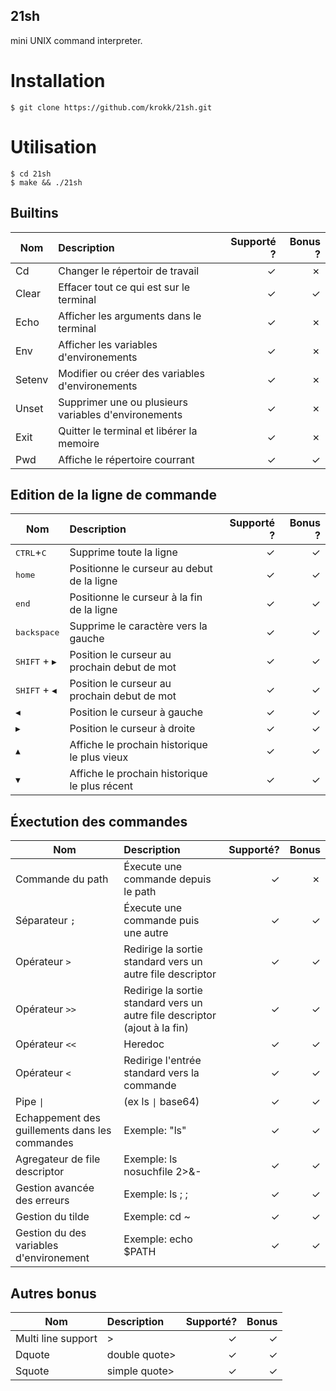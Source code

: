 ## 21sh
mini UNIX command interpreter.

# Installation
```
$ git clone https://github.com/krokk/21sh.git
```

# Utilisation
```
$ cd 21sh
$ make && ./21sh

```

## Builtins

| Nom           | Description            | Supporté ?  | Bonus ?  |
| ------------- |:----------------      | -----:| -----:|
|Cd       | Changer le répertoir de travail | ✓ | ✗ |
|Clear    | Effacer tout ce qui est sur le terminal          |   ✓ | ✓ |
|Echo     | Afficher les arguments dans le terminal  | ✓ | ✗ |
|Env      | Afficher les variables d'environements  | ✓ | ✗ |
|Setenv   | Modifier ou créer des variables d'environements  | ✓ | ✗ |
|Unset    | Supprimer une ou plusieurs variables d'environements  | ✓ | ✗ |
|Exit     | Quitter le terminal et libérer la memoire | ✓ | ✗ |
|Pwd      | Affiche le répertoire courrant | ✓ | ✓ |

## Edition de la ligne de commande

| Nom           | Description            | Supporté ?  | Bonus ?  |
| ------------- |:----------------      | -----:| -----:|
| <kbd>CTRL</kbd>+<kbd>C</kbd> | Supprime toute la ligne | ✓ | ✓ |
| <kbd>home</kbd>| Positionne le curseur au debut de la ligne | ✓ | ✓ |
| <kbd>end</kbd>| Positionne le curseur à la fin de la ligne | ✓ | ✓ |
| <kbd>backspace</kbd>| Supprime le caractère vers la gauche| ✓ | ✓ |
| <kbd>SHIFT</kbd> + <kbd>▶</kbd>| Position le curseur au prochain debut de mot | ✓ | ✓ |
| <kbd>SHIFT</kbd> + <kbd>◀</kbd>| Position le curseur au prochain debut de mot | ✓ | ✓ |
| <kbd>◀</kbd>| Position le curseur à gauche | ✓ | ✓ |
| <kbd>▶</kbd>| Position le curseur à droite | ✓ | ✓ |
| <kbd>▲</kbd>| Affiche le prochain historique le plus vieux | ✓ | ✓ |
| <kbd>▼</kbd>| Affiche le prochain historique le plus récent | ✓ | ✓ |

## Éxectution des commandes

| Nom           | Description            | Supporté?  | Bonus  |
| ------------- |:----------------      | -----:| -----:|
| Commande du path | Éxecute une commande depuis le path | ✓ | ✗ |
| Séparateur `;` | Éxecute une commande puis une autre | ✓ | ✓ |
| Opérateur `>` | Redirige la sortie standard vers un autre file descriptor| ✓ | ✓ |
| Opérateur `>>` | Redirige la sortie standard vers un autre file descriptor (ajout à la fin)| ✓ | ✓ |
| Opérateur `<<` | Heredoc |  ✓ | ✓ |
| Opérateur `<` | Redirige l'entrée standard vers la commande| ✓ | ✓ |
| Pipe <code>&#124;</code>| (ex ls <code>&#124;</code> base64)| ✓ | ✓ |
| Echappement des guillements dans les commandes | Exemple: "ls" | ✓ | ✓ |
| Agregateur de file descriptor | Exemple: ls nosuchfile 2>&- | ✓ | ✓ |
| Gestion avancée des erreurs | Exemple: ls ; ; | ✓ | ✓ |
| Gestion du tilde | Exemple: cd ~ | ✓ | ✓ |
| Gestion du des variables d'environement | Exemple: echo $PATH | ✓ | ✓ |

## Autres bonus

| Nom           | Description            | Supporté?  | Bonus  |
| ------------- |:----------------      | -----:| -----:|
| Multi line support | > | ✓ | ✓ |
| Dquote | double quote> | ✓ | ✓ |
| Squote | simple quote> | ✓ | ✓ |
